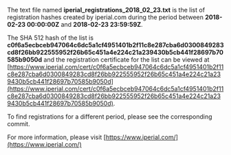 The text file named **iperial_registrations_2018_02_23.txt** is the list of registration hashes created by iperial.com during the period between **2018-02-23 00:00:00Z** and **2018-02-23 23:59:59Z**.

The SHA 512 hash of the list is **c0f6a5ecbceb947064c6dc5a1cf4951401b2f11c8e287cba6d0300849283cd8f26bb922555952f26b65c451a4e224c21a239430b5cb441f28697b70585b9050d** and the registration certificate for the list can be viewed at [https://www.iperial.com/cert/c0f6a5ecbceb947064c6dc5a1cf4951401b2f11c8e287cba6d0300849283cd8f26bb922555952f26b65c451a4e224c21a239430b5cb441f28697b70585b9050d](https://www.iperial.com/cert/c0f6a5ecbceb947064c6dc5a1cf4951401b2f11c8e287cba6d0300849283cd8f26bb922555952f26b65c451a4e224c21a239430b5cb441f28697b70585b9050d).

To find registrations for a different period, please see the corresponding commit.

For more information, please visit [https://www.iperial.com/](https://www.iperial.com/)
